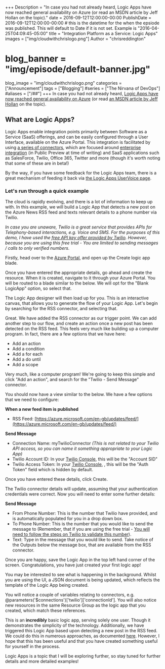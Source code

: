 +++
Description = "In case you had not already heard, Logic Apps have now reached general availability on Azure (or read an MSDN article by Jeff Hollan on the topic)."
date = 2016-09-12T12:00:00-00:00
PublishDate = 2016-09-12T12:00:00-00:00 # this is the datetime for the when the epsiode was published. This will default to Date if it is not set. Example is "2016-04-25T04:09:45-05:00"
title = "Integration Platform as a Service: Logic Apps"
images = ["img/cloudwithchrislogo.png"]
Author = "chrisreddington"
# blog_banner = "img/episode/default-banner.jpg"
blog_image = "img/cloudwithchrislogo.png"
categories = ["Announcement"]
tags = ["Blogging"]
#series = ["The Nirvana of DevOps"]
#aliases = ["/##"]
+++
In case you had not already heard, [Logic Apps have now reached general availability on Azure](https://azure.microsoft.com/en-us/blog/announcing-azure-logic-apps-general-availability/) (or read [an MSDN article by Jeff Hollan](https://blogs.msdn.microsoft.com/logicapps/2016/07/27/azure-logic-apps-reaches-general-availability) on the topic).

What are Logic Apps?
--------------------

Logic Apps enable integration points primarily between Software as a Service (SaaS) offerings, and can be easily configured through a User Interface, available on the Azure Portal. This integration is facilitated by using [a series of connectors](https://azure.microsoft.com/en-gb/documentation/articles/apis-list/), which are focused around [enterprise integration](https://blogs.msdn.microsoft.com/logicapps/2016/06/30/public-preview-of-logic-apps-enteprise-integration-pack/) (in Public Preview at time of writing) and SaaS applications such as SalesForce, Twilio, Office 365, Twitter and more (though it's worth noting that some of these are in beta!)

By the way, if you have some feedback for the Logic Apps team, there is a great mechanism of feeding it back via [the Logic Apps UserVoice page](https://feedback.azure.com/forums/287593-logic-apps/).

### Let's run through a quick example

The cloud is rapidly evolving, and there is a lot of information to keep up with. In this example, we will build a Logic App that detects a new post on the Azure News RSS feed and texts relevant details to a phone number via Twilio.

_In case you are unaware, Twilio is a great service that provides APIs for Telephony-based interactions, e.g. Voice and SMS. For the purposes of this demo, I have used the [free API key offer provided by Twilio](https://www.twilio.com/try-twilio). However, because you are using this free trial - You are limited to sending messages / calls to only verified numbers._

Firstly, head over to the [Azure Portal](https://portal.azure.com/), and open up the Create logic app blade.

Once you have entered the appropriate details, go ahead and create the resource. When it is created, navigate to it through your Azure Portal. You will be routed to a blade similar to the below. We will opt for the "Blank LogicApp" option, so select that.

The Logic App designer will then load up for you. This is an interactive canvas, that allows you to generate the flow of your Logic App. Let's begin by searching for the RSS connector, and selecting that.

Great. We have added the RSS connector as our trigger point. We can add another step to our flow, and create an action once a new post has been detected on the RSS feed. This feels very much like building up a computer program. In fact, there are a few options that we have here:

* Add an action
* Add a condition
* Add a for each
* Add a do until
* Add a scope

Very much, like a computer program! We're going to keep this simple and click "Add an action", and search for the "Twilio - Send Message" connector.

You should now have a view similar to the below. We have a few options that we need to configure:

**When a new feed item is published**

* RSS Feed: [https://azure.microsoft.com/en-gb/updates/feed/](https://azure.microsoft.com/en-gb/updates/feed/)

**Send Message**

* Connection Name: myTwilioConnector _(This is not related to your Twilio API access, so you can name it something appropriate to your Logic App)_
* Twilio Account ID: In your [Twilio Console](https://www.twilio.com/console), this will be the "Account SID"
* Twilio Access Token: In your [Twilio Console](https://www.twilio.com/console), , this will be the "Auth Token" field which is hidden by default.

Once you have entered these details, click Create.

The Twilio connector details will update, assuming that your authentication credentials were correct. Now you will need to enter some further details:

**Send Message**

* From Phone Number: This is the number that Twilio have provided, and is automatically populated for you in a drop down box.
* To Phone Number: This is the number that you would like to send the message to (Remember, that if you are using the free trial - [You will need to follow the steps on Twilio to validate this number](https://www.twilio.com/help/faq/twilio-basics/how-does-twilios-free-trial-work)).
* Text: Type in the message that you would like to send. Take notice of the Outputs below the message box, that are available from the RSS connector.

Once you are happy, save the Logic App in the top left hand corner of the screen. Congratulations, you have just created your first logic app!

You may be interested to see what is happening in the background. Whilst you are using the UI, a JSON document is being updated, which reflects the template of the Logic App being created.

You will notice a couple of variables relating to connectors, e.g. @parameters('$connections')\['twilio'\]\['connectionId'\]. You will also notice new resources in the same Resource Group as the logic app that you created, which match these references.

This is an **incredibly** basic logic app, serving solely one user. Though it demonstrates the simplicity of the technology. Additionally, we have triggered this Logic App based upon detecting a new post in the RSS feed. We could do this in numerous approaches, as documented [here](https://msdn.microsoft.com/library/azure/mt643939.aspx). However, I hope that this has been useful and that you have created something useful for yourself in the process.

Logic Apps is a topic that I will be exploring further, so stay tuned for further details and more detailed examples!
